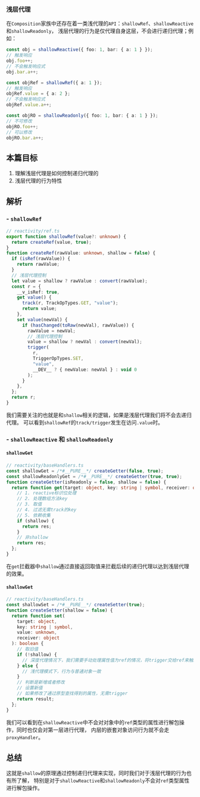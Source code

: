 ### 浅层代理

在`Composition`家族中还存在着一类浅代理的`API`：`shallowRef`、`shallowReactive`和`shallowReadonly`，
浅层代理的行为是仅代理自身这层，不会进行递归代理；例如：

```typescript
const obj = shallowReactive({ foo: 1, bar: { a: 1 } });
// 触发响应
obj.foo++;
// 不会触发响应式
obj.bar.a++;

const objRef = shallowRef({ a: 1 });
// 触发响应
objRef.value = { a: 2 };
// 不会触发响应式
objRef.value.a++;

const objRO = shallowReadonly({ foo: 1, bar: { a: 1 } });
// 不可修改
objRO.foo++;
// 可以修改
objRO.bar.a++;
```

## 本篇目标

1. 理解浅层代理是如何控制递归代理的
2. 浅层代理的行为特性

## 解析

### - `shallowRef`

```typescript
// reactivity/ref.ts
export function shallowRef(value?: unknown) {
  return createRef(value, true);
}
function createRef(rawValue: unknown, shallow = false) {
  if (isRef(rawValue)) {
    return rawValue;
  }
  // 浅层代理控制
  let value = shallow ? rawValue : convert(rawValue);
  const r = {
    __v_isRef: true,
    get value() {
      track(r, TrackOpTypes.GET, "value");
      return value;
    },
    set value(newVal) {
      if (hasChanged(toRaw(newVal), rawValue)) {
        rawValue = newVal;
        // 浅层代理控制
        value = shallow ? newVal : convert(newVal);
        trigger(
          r,
          TriggerOpTypes.SET,
          "value",
          __DEV__ ? { newValue: newVal } : void 0
        );
      }
    },
  };
  return r;
}
```

我们需要关注的也就是和`shallow`相关的逻辑，如果是浅层代理我们将不会去递归代理。
可以看到`shallowRef`的`track/trigger`发生在访问`.value`时。

### - `shallowReactive` 和 `shallowReadonly`

#### `shallowGet`

```typescript
// reactivity/baseHandlers.ts
const shallowGet = /*#__PURE__*/ createGetter(false, true);
const shallowReadonlyGet = /*#__PURE__*/ createGetter(true, true);
function createGetter(isReadonly = false, shallow = false) {
  return function get(target: object, key: string | symbol, receiver: object) {
    // 1. reactive标识位处理
    // 2. 处理数组方法key
    // 3. 取值
    // 4. 过滤无需track的key
    // 5. 依赖收集
    if (shallow) {
      return res;
    }
    // 非shallow
    return res;
  };
}
```

在`get`拦截器中`shallow`通过直接返回取值来拦截后续的递归代理以达到浅层代理的效果。

#### `shallowGet`

```typescript
// reactivity/baseHandlers.ts
const shallowSet = /*#__PURE__*/ createSetter(true);
function createSetter(shallow = false) {
  return function set(
    target: object,
    key: string | symbol,
    value: unknown,
    receiver: object
  ): boolean {
    // 取旧值
    if (!shallow) {
      // 深度代理情况下，我们需要手动处理属性值为ref的情况，将trigger交给ref来触发
    } else {
      // 浅代理模式下，行为与普通对象一致
    }
    // 判断是新增或者修改
    // 设置新值
    // 如果修改了通过原型查找得到的属性，无需trigger
    return result;
  };
}
```

我们可以看到在`shallowReactive`中不会对对象中的`ref`类型的属性进行解包操作，同时也仅会对第一层进行代理，
内层的嵌套对象访问行为就不会走`proxyHandler`。

## 总结

这就是`shallow`的原理通过控制递归代理来实现，同时我们对于浅层代理的行为也有所了解，
特别是对于`shallowReactive`和`shallowReadonly`不会对`ref`类型属性进行解包操作。
